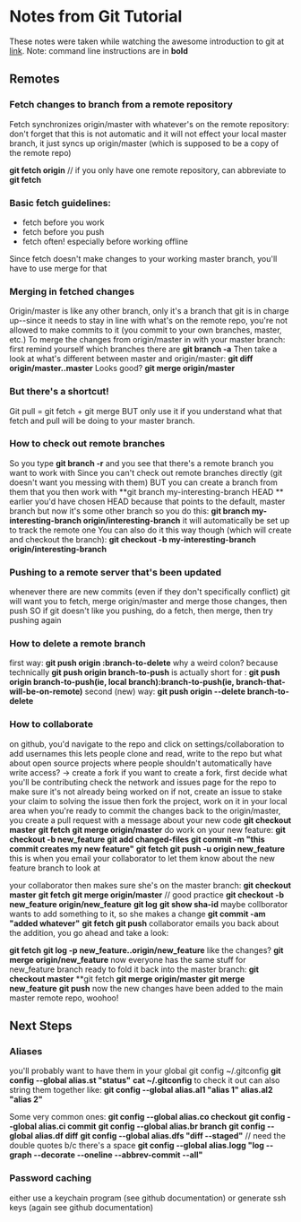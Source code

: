 Notes from Git Tutorial
=======================

These notes were taken while watching the awesome introduction to git at [link](https://www.youtube.com/playlist?list=PLOJrc9IhPiwUxmNXE4371hmdouVKIeoLV).
Note: command line instructions are in **bold**

Remotes
-------

### Fetch changes to branch from a remote repository
Fetch synchronizes origin/master with whatever's on the remote repository: don't forget that this is not automatic and it will not effect your local master branch, it just syncs up origin/master (which is supposed to be a copy of the remote repo)

**git fetch origin** // if you only have one remote repository, can abbreviate to **git fetch**

### Basic fetch guidelines:
* fetch before you work
* fetch before you push
* fetch often! especially before working offline

Since fetch doesn't make changes to your working master branch, you'll have to use merge for that

### Merging in fetched changes
Origin/master is like any other branch, only it's a branch that git is in charge up--since it needs to stay in line with what's on the remote repo, you're not allowed to make commits to it (you commit to your own branches, master, etc.)
To merge the changes from origin/master in with your master branch:
first remind yourself which branches there are **git branch -a**
Then take a look at what's different between master and origin/master:
**git diff origin/master..master**
Looks good? **git merge origin/master**

### But there's a shortcut!
Git pull = git fetch + git merge
BUT only use it if you understand what that fetch and pull will be doing to your master branch.

### How to check out remote branches
So you type **git branch -r** and you see that there's a remote branch you want to work with
Since you can't check out remote branches directly (git doesn't want you messing with them)
BUT you can create a branch from them that you then work with
**git branch my-interesting-branch HEAD **
earlier you'd have chosen HEAD because that points to the default, master branch
but now it's some other branch so you do this:
**git branch my-interesting-branch origin/interesting-branch**
it will automatically be set up to track the remote one
You can also do it this way though (which will create and checkout the branch):
**git checkout -b my-interesting-branch origin/interesting-branch**

### Pushing to a remote server that's been updated
whenever there are new commits (even if they don't specifically conflict) git will want you to fetch, merge origin/master and merge those changes, then push
SO if git doesn't like you pushing, do a fetch, then merge, then try pushing again

### How to delete a remote branch
first way:
**git push origin :branch-to-delete**
why a weird colon? because technically
**git push origin branch-to-push** is actually short for :
**git push origin branch-to-push(ie, local branch):branch-to-push(ie, branch-that-will-be-on-remote)**
second (new) way:
**git push origin --delete branch-to-delete**

### How to collaborate
on github, you'd navigate to the repo and click on settings/collaboration to add usernames
this lets people clone and read, write to the repo
but what about open source projects where people shouldn't automatically have write access? -> create a fork
if you want to create a fork, first decide what you'll be contributing
check the network and issues page for the repo to make sure it's not already being worked on
if not, create an issue to stake your claim to solving the issue
then fork the project, work on it in your local area
when you're ready to commit the changes back to the origin/master, you create a pull request with a message about your new code
**git checkout master**
**git fetch**
**git merge origin/master**
do work on your new feature:
**git checkout -b new_feature**
**git add changed-files**
**git commit -m "this commit creates my new feature"**
**git fetch**
**git push -u origin new_feature**
this is when you email your collaborator to let them know about the new feature branch to look at

your collaborator then makes sure she's on the master branch:
**git checkout master**
**git fetch**
**git merge origin/master** // good practice
**git checkout -b new_feature origin/new_feature**
**git log**
**git show sha-id**
maybe collborator wants to add something to it, so she makes a change
**git commit -am "added whatever"**
**git fetch**
**git push**
collaborator emails you back about the addition, you go ahead and take a look:

**git fetch**
**git log -p new_feature..origin/new_feature**
like the changes?
**git merge origin/new_feature**
now everyone has the same stuff for new_feature branch
ready to fold it back into the master branch:
**git checkout master**
**git fetch
**git merge origin/master**
**git merge new_feature**
**git push**
now the new changes have been added to the main master remote repo, woohoo!

Next Steps
----------

### Aliases
you'll probably want to have them in your global git config
~/.gitconfig
**git config --global alias.st "status"**
**cat ~/.gitconfig** to check it out
can also string them together like:
**git config --global alias.al1 "alias 1" alias.al2 "alias 2"**

Some very common ones:
**git config --global alias.co checkout**
**git config --global alias.ci commit**
**git config --global alias.br branch**
**git config --global alias.df diff**
**git config --global alias.dfs "diff --staged"** // need the double quotes b/c there's a space
**git config --global alias.logg "log --graph --decorate --oneline --abbrev-commit --all"**

### Password caching
either use a keychain program (see github documentation)
or generate ssh keys (again see github documentation)





